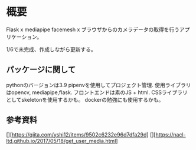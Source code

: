 # 概要

Flask x mediapipe facemesh x ブラウザからのカメラデータの取得を行うアプリケーション。

1/6で未完成、作成しながら更新する。


## パッケージに関して

pythonのバージョンは3.9
pipenvを使用してプロジェクト管理.
使用ライブラリはopencv, mediapipe,flask.
フロントエンドは素のJS + html.
CSSライブラリとしてskeletonを使用するかも。
dockerの勉強にも使用するかも。


## 参考資料

[][https://qiita.com/yshi12/items/9502c6232e96d7dfa29d]
[][https://nacl-ltd.github.io/2017/05/18/get_user_media.html]